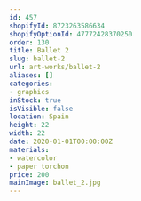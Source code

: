 ```yaml
---
id: 457
shopifyId: 8723263586634
shopifyOptionId: 47772428370250
order: 130
title: Ballet 2
slug: ballet-2
url: art-works/ballet-2
aliases: []
categories:
- graphics
inStock: true
isVisible: false
location: Spain
height: 22
width: 22
date: 2020-01-01T00:00:00Z
materials:
- watercolor
- paper torchon
price: 200
mainImage: ballet_2.jpg
---
```

